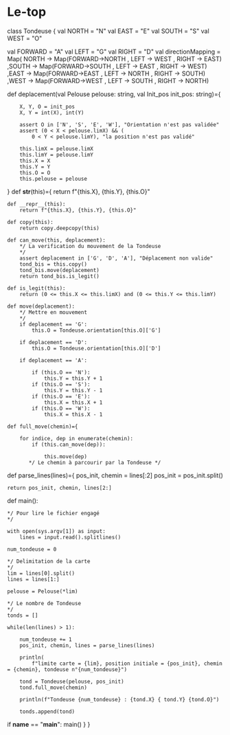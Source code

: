 # Le-top
class Tondeuse {
  val NORTH = "N"
  val EAST = "E"
  val SOUTH = "S"
  val WEST = "O"
  
  val FORWARD = "A"
  val LEFT = "G"
  val RIGHT = "D"
  val directionMapping = Map(	NORTH -> Map(FORWARD->NORTH
										, LEFT -> WEST
										, RIGHT -> EAST)
							,SOUTH -> Map(FORWARD->SOUTH
										, LEFT -> EAST
										, RIGHT -> WEST)
							,EAST -> Map(FORWARD->EAST
										, LEFT -> NORTH
										, RIGHT -> SOUTH)
							,WEST -> Map(FORWARD->WEST
										, LEFT -> SOUTH
										, RIGHT -> NORTH)
                   
  def deplacement(val Pelouse pelouse: string, val Init_pos init_pos: string)={

        X, Y, O = init_pos
        X, Y = int(X), int(Y)

        assert O in ['N', 'S', 'E', 'W'], "Orientation n'est pas validée"
        assert (0 < X < pelouse.limX) && (
            0 < Y < pelouse.limY), "la position n'est pas validé"

        this.limX = pelouse.limX
        this.limY = pelouse.limY
        this.X = X
        this.Y = Y
        this.O = O
        this.pelouse = pelouse
  }
    def __str__(this)={
        return f"{this.X}, {this.Y}, {this.O}"

    def __repr__(this):
        return f"{this.X}, {this.Y}, {this.O}"

    def copy(this):
        return copy.deepcopy(this)

    def can_move(this, deplacement):
        */ La verification du mouvement de la Tondeuse
        */
        assert deplacement in ['G', 'D', 'A'], "Déplacement non valide"
        tond_bis = this.copy()
        tond_bis.move(deplacement)
        return tond_bis.is_legit()

    def is_legit(this):
        return (0 <= this.X <= this.limX) and (0 <= this.Y <= this.limY)

    def move(deplacement):
        */ Mettre en mouvement
        */
        if deplacement == 'G':
            this.O = Tondeuse.orientation[this.O]['G']

        if deplacement == 'D':
            this.O = Tondeuse.orientation[this.O]['D']

        if deplacement == 'A':

            if (this.O == 'N'):
                this.Y = this.Y + 1
            if (this.O == 'S'):
                this.Y = this.Y - 1
            if (this.O == 'E'):
                this.X = this.X + 1
            if (this.O == 'W'):
                this.X = this.X - 1

    def full_move(chemin)={

        for indice, dep in enumerate(chemin):
            if (this.can_move(dep)):
                
                this.move(dep)
           */ Le chemin à parcourir par la Tondeuse */     
def parse_lines(lines)={
    pos_init, chemin = lines[:2]
    pos_init = pos_init.split()

    return pos_init, chemin, lines[2:]


def main():

    */ Pour lire le fichier engagé 
    */

    with open(sys.argv[1]) as input:
        lines = input.read().splitlines()

    num_tondeuse = 0
    
    */ Delimitation de la carte
    */
    lim = lines[0].split()
    lines = lines[1:]

    pelouse = Pelouse(*lim)
    
    */ Le nombre de Tondeuse
    */
    tonds = []

    while(len(lines) > 1):

        num_tondeuse += 1
        pos_init, chemin, lines = parse_lines(lines)

        println(
            f"limite carte = {lim}, position initiale = {pos_init}, chemin = {chemin}, tondeuse n°{num_tondeuse}")

        tond = Tondeuse(pelouse, pos_init)
        tond.full_move(chemin)

        println(f"Tondeuse {num_tondeuse} : {tond.X} { tond.Y} {tond.O}")

        tonds.append(tond)


if __name__ == "__main__":
    main()
}
}
